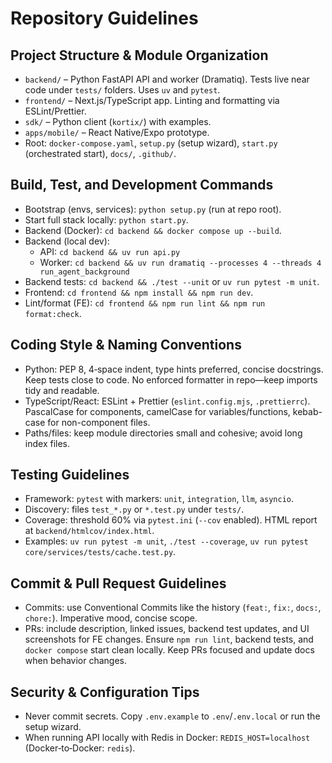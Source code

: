 # Repository Guidelines

## Project Structure & Module Organization
- `backend/` – Python FastAPI API and worker (Dramatiq). Tests live near code under `tests/` folders. Uses `uv` and `pytest`.
- `frontend/` – Next.js/TypeScript app. Linting and formatting via ESLint/Prettier.
- `sdk/` – Python client (`kortix/`) with examples.
- `apps/mobile/` – React Native/Expo prototype.
- Root: `docker-compose.yaml`, `setup.py` (setup wizard), `start.py` (orchestrated start), `docs/`, `.github/`.

## Build, Test, and Development Commands
- Bootstrap (envs, services): `python setup.py` (run at repo root).
- Start full stack locally: `python start.py`.
- Backend (Docker): `cd backend && docker compose up --build`.
- Backend (local dev):
  - API: `cd backend && uv run api.py`
  - Worker: `cd backend && uv run dramatiq --processes 4 --threads 4 run_agent_background`
- Backend tests: `cd backend && ./test --unit` or `uv run pytest -m unit`.
- Frontend: `cd frontend && npm install && npm run dev`.
- Lint/format (FE): `cd frontend && npm run lint && npm run format:check`.

## Coding Style & Naming Conventions
- Python: PEP 8, 4‑space indent, type hints preferred, concise docstrings. Keep tests close to code. No enforced formatter in repo—keep imports tidy and readable.
- TypeScript/React: ESLint + Prettier (`eslint.config.mjs`, `.prettierrc`). PascalCase for components, camelCase for variables/functions, kebab-case for non-component files.
- Paths/files: keep module directories small and cohesive; avoid long index files.

## Testing Guidelines
- Framework: `pytest` with markers: `unit`, `integration`, `llm`, `asyncio`.
- Discovery: files `test_*.py` or `*.test.py` under `tests/`.
- Coverage: threshold 60% via `pytest.ini` (`--cov` enabled). HTML report at `backend/htmlcov/index.html`.
- Examples: `uv run pytest -m unit`, `./test --coverage`, `uv run pytest core/services/tests/cache.test.py`.

## Commit & Pull Request Guidelines
- Commits: use Conventional Commits like the history (`feat:`, `fix:`, `docs:`, `chore:`). Imperative mood, concise scope.
- PRs: include description, linked issues, backend test updates, and UI screenshots for FE changes. Ensure `npm run lint`, backend tests, and `docker compose` start clean locally. Keep PRs focused and update docs when behavior changes.

## Security & Configuration Tips
- Never commit secrets. Copy `.env.example` to `.env`/`.env.local` or run the setup wizard.
- When running API locally with Redis in Docker: `REDIS_HOST=localhost` (Docker‑to‑Docker: `redis`).

